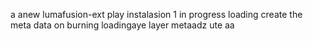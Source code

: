 a anew lumafusion-ext
play
instalasion 1
in progress
loading
create the meta
data on burning
loadingaye
layer
metaadz
ute
aa
